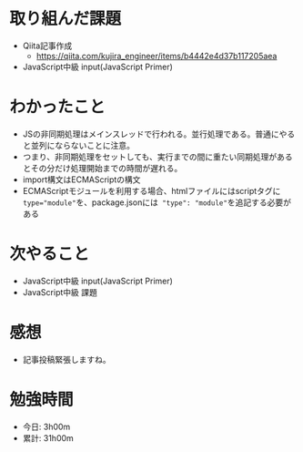 # 取り組んだ課題
- Qiita記事作成
  - https://qiita.com/kujira_engineer/items/b4442e4d37b117205aea
- JavaScript中級 input(JavaScript Primer)

# わかったこと
- JSの非同期処理はメインスレッドで行われる。並行処理である。普通にやると並列にならないことに注意。
- つまり、非同期処理をセットしても、実行までの間に重たい同期処理があるとその分だけ処理開始までの時間が遅れる。
- import構文はECMAScriptの構文
- ECMAScriptモジュールを利用する場合、htmlファイルにはscriptタグに`type="module"`を、package.jsonには` "type": "module"`を追記する必要がある

# 次やること
- JavaScript中級 input(JavaScript Primer)
- JavaScript中級 課題

# 感想
- 記事投稿緊張しますね。

# 勉強時間
- 今日: 3h00m
- 累計: 31h00m
